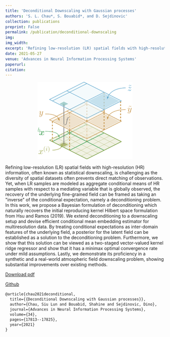```yaml
---
title: 'Deconditional Downscaling with Gaussian processes'
authors: 'S. L. Chau*, S. Bouabid*, and D. Sejdinovic'
collection: publications
preprint: False
permalink: /publication/deconditional-downscaling
img:
img_width:
excerpt: 'Refining low-resolution (LR) spatial fields with high-resolution (HR) information, often known as statistical downscaling, is challenging as the diversity of spatial datasets often prevents direct matching of observations...'
date: 2021-05-27
venue: 'Advances in Neural Information Processing Systems'
paperurl:
citation:
---
```


<center>
  <p align="center">
    <img src="/images/deconditional-downscaling.png" alt="figure" width="300"/>
  </p>
</center>


Refining low-resolution (LR) spatial fields with high-resolution (HR) information, often known as statistical downscaling, is challenging as the diversity of spatial datasets often prevents direct matching of observations. Yet, when LR samples are modeled as aggregate conditional means of HR samples with respect to a mediating variable that is globally observed, the recovery of the underlying fine-grained field can be framed as taking an "inverse" of the conditional expectation, namely a deconditioning problem. In this work, we propose a Bayesian formulation of deconditioning which naturally recovers the initial reproducing kernel Hilbert space formulation from Hsu and Ramos (2019). We extend deconditioning to a downscaling setup and devise efficient conditional mean embedding estimator for multiresolution data. By treating conditional expectations as inter-domain features of the underlying field, a posterior for the latent field can be established as a solution to the deconditioning problem. Furthermore, we show that this solution can be viewed as a two-staged vector-valued kernel ridge regressor and show that it has a minimax optimal convergence rate under mild assumptions. Lastly, we demonstrate its proficiency in a synthetic and
a real-world atmospheric field downscaling problem, showing substantial improvements over existing methods.


[Download pdf](https://proceedings.neurips.cc/paper/2021/file/94aef38441efa3380a3bed3faf1f9d5d-Paper.pdf)

[Github](https://github.com/shahineb/deconditional-downscaling)

```
@article{chau2021deconditional,
  title={{Deconditional Downscaling with Gaussian processes}},
  author={Chau, Siu Lun and Bouabid, Shahine and Sejdinovic, Dino},
  journal={Advances in Neural Information Processing Systems},
  volume={34},
  pages={17813--17825},
  year={2021}
}
```
